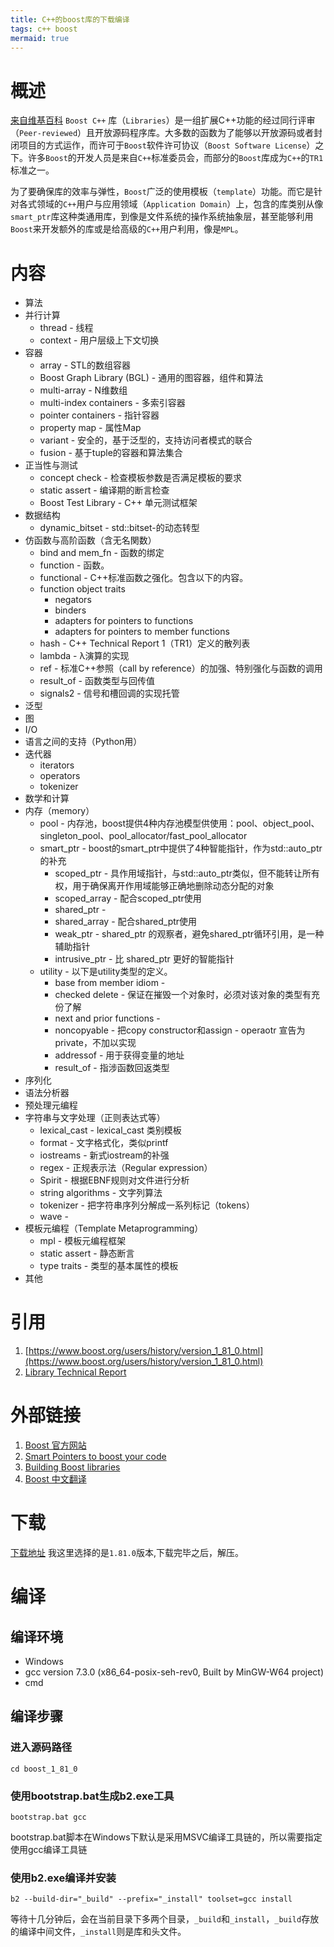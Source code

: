 ```yaml
---
title: C++的boost库的下载编译
tags: c++ boost
mermaid: true
---
```


# 概述

[来自维基百科](https://zh.wikipedia.org/wiki/Boost_C%2B%2B_Libraries)
`Boost C++` 库（`Libraries`）是一组扩展C++功能的经过同行评审（`Peer-reviewed`）且开放源码程序库。大多数的函数为了能够以开放源码或者封闭项目的方式运作，而许可于`Boost`软件许可协议（`Boost Software License`）之下。许多`Boost`的开发人员是来自`C++`标准委员会，而部分的`Boost`库成为`C++`的`TR1`标准之一。

为了要确保库的效率与弹性，`Boost`广泛的使用模板（`template`）功能。而它是针对各式领域的`C++`用户与应用领域（`Application Domain`）上，包含的库类别从像`smart_ptr`库这种类通用库，到像是文件系统的操作系统抽象层，甚至能够利用`Boost`来开发额外的库或是给高级的`C++`用户利用，像是`MPL`。

# 内容

* 算法
* 并行计算
  * thread - 线程
  * context - 用户层级上下文切换
* 容器
  * array - STL的数组容器
  * Boost Graph Library (BGL) - 通用的图容器，组件和算法
  * multi-array - N维数组
  * multi-index containers - 多索引容器
  * pointer containers - 指针容器
  * property map - 属性Map
  * variant - 安全的，基于泛型的，支持访问者模式的联合
  * fusion - 基于tuple的容器和算法集合
* 正当性与测试
  * concept check - 检查模板参数是否满足模板的要求
  * static assert - 编译期的断言检查
  * Boost Test Library - C++ 单元测试框架
* 数据结构
  * dynamic_bitset - std::bitset-的动态转型
* 仿函数与高阶函数（含无名関数）
  * bind and mem_fn - 函数的绑定
  * function - 函数。
  * functional - C++标准函数之强化。包含以下的内容。
  * function object traits
    * negators
    * binders
    * adapters for pointers to functions
    * adapters for pointers to member functions
  * hash - C++ Technical Report 1（TR1）定义的散列表
  * lambda - λ演算的实现
  * ref - 标准C++参照（call by reference）的加强、特别强化与函数的调用
  * result_of - 函数类型与回传值
  * signals2 - 信号和槽回调的实现托管
* 泛型
* 图
* I/O
* 语言之间的支持（Python用）
* 迭代器
  * iterators
  * operators
  * tokenizer
* 数学和计算
* 内存（memory）
  * pool - 内存池，boost提供4种内存池模型供使用：pool、object_pool、singleton_pool、pool_allocator/fast_pool_allocator
  * smart_ptr - boost的smart_ptr中提供了4种智能指针，作为std::auto_ptr的补充
    * scoped_ptr - 具作用域指针，与std::auto_ptr类似，但不能转让所有权，用于确保离开作用域能够正确地删除动态分配的对象
    * scoped_array - 配合scoped_ptr使用
    * shared_ptr -
    * shared_array - 配合shared_ptr使用
    * weak_ptr - shared_ptr 的观察者，避免shared_ptr循环引用，是一种辅助指针
    * intrusive_ptr - 比 shared_ptr 更好的智能指针
  * utility - 以下是utility类型的定义。
    * base from member idiom -
    * checked delete - 保证在摧毁一个对象时，必须对该对象的类型有充份了解
    * next and prior functions -
    * noncopyable - 把copy constructor和assign        - operaotr 宣告为private，不加以实现
    * addressof - 用于获得变量的地址
    * result_of - 指涉函数回返类型
* 序列化
* 语法分析器
* 预处理元编程
* 字符串与文字处理（正则表达式等）
  * lexical_cast - lexical_cast 类别模板
  * format - 文字格式化，类似printf
  * iostreams - 新式iostream的补强
  * regex - 正规表示法（Regular expression）
  * Spirit - 根据EBNF规则对文件进行分析
  * string algorithms - 文字列算法
  * tokenizer - 把字符串序列分解成一系列标记（tokens）
  * wave -
* 模板元编程（Template Metaprogramming）
  * mpl - 模板元编程框架
  * static assert - 静态断言
  * type traits - 类型的基本属性的模板
* 其他

# 引用

1. [https://www.boost.org/users/history/version_1_81_0.html](https://www.boost.org/users/history/version_1_81_0.html)
2. [Library Technical Report](https://www.open-std.org/jtc1/sc22/wg21/docs/library_technical_report.html)

# 外部链接

1. [Boost 官方网站](https://www.boost.org/)
2. [Smart Pointers to boost your code](https://web.archive.org/web/20081201143925/http://www.codeproject.com/vcpp/stl/boostsmartptr.asp)
3. [Building Boost libraries](http://shoddykid.blogspot.com/2008/07/getting-started-with-boost.html)
4. [Boost 中文翻译](https://code.google.com/archive/p/boost-doc-zh/)

# 下载

[下载地址](https://sourceforge.net/projects/boost/files/boost/)
我这里选择的是`1.81.0`版本,下载完毕之后，解压。

# 编译

## 编译环境

* Windows
* gcc version 7.3.0 (x86_64-posix-seh-rev0, Built by MinGW-W64 project)
* cmd

## 编译步骤

### 进入源码路径

```shell
cd boost_1_81_0
```

### 使用bootstrap.bat生成b2.exe工具

```shell
bootstrap.bat gcc 
```

bootstrap.bat脚本在Windows下默认是采用MSVC编译工具链的，所以需要指定使用gcc编译工具链

### 使用b2.exe编译并安装

```shell
b2 --build-dir="_build" --prefix="_install" toolset=gcc install
```

等待十几分钟后，会在当前目录下多两个目录，`_build`和`_install`，`_build`存放的编译中间文件，`_install`则是库和头文件。
